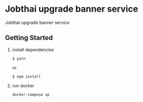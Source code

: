 # Jobthai upgrade banner service

Jobthai upgrade banner service


## Getting Started
1. install dependencies

    `$ yarn` 
    
    or
    
    `$ npm install`

2. run docker

    `docker-compose up`

